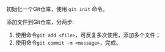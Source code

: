 初始化一个Git仓库，使用 `git init` 命令。

添加文件到Git仓库，分两步:
1. 使用命令`git add <file>`，可反复多次使用，添加多个文件；
1. 使用命令`git commit -m <message>`，完成。